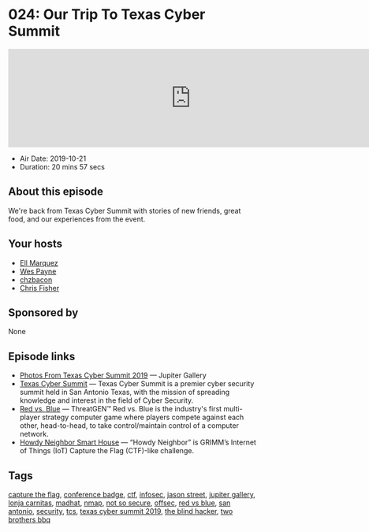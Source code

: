 # 024: Our Trip To Texas Cyber Summit

<iframe src="https://player.fireside.fm/v2/WTrMvATU+J5x3vVRG?theme=dark" width="740" height="200" frameborder="0" scrolling="no"></iframe>

* Air Date: 2019-10-21
* Duration: 20 mins 57 secs

## About this episode

We're back from Texas Cyber Summit with stories of new friends, great food, and our experiences from the event.

## Your hosts
* [Ell Marquez](https://extras.show//hosts/ell)
* [Wes Payne](https://extras.show//hosts/wes)
* [chzbacon](https://extras.show//hosts/chzbacon)
* [Chris Fisher](https://extras.show//hosts/chrislas)

## Sponsored by

None



## Episode links

  * [Photos From Texas Cyber Summit 2019](https://jupiter.gallery/#15710708287864 "Photos From Texas Cyber Summit 2019") — Jupiter Gallery
  * [Texas Cyber Summit](https://www.texascybersummit.org/ "Texas Cyber Summit") — Texas Cyber Summit is a premier cyber security summit held in San Antonio Texas, with the mission of spreading knowledge and interest in the field of Cyber Security.
  * [Red vs. Blue](https://threatgen.com/redblue/ "Red vs. Blue") — ThreatGEN™ Red vs. Blue is the industry's first multi-player strategy computer game where players compete against each other, head-to-head, to take control/maintain control of a computer network. 
  * [Howdy Neighbor Smart House](https://blog.grimm-co.com/post/howdy-neighbor-smart-house/ "Howdy Neighbor Smart House") — “Howdy Neighbor” is GRIMM’s Internet of Things (IoT) Capture the Flag (CTF)-like challenge. 



## Tags

[capture the flag](https://extras.show//tags/capture%20the%20flag), [conference badge](https://extras.show//tags/conference%20badge), [ctf](https://extras.show//tags/ctf), [infosec](https://extras.show//tags/infosec), [jason street](https://extras.show//tags/jason%20street), [jupiter gallery](https://extras.show//tags/jupiter%20gallery), [lonja carnitas](https://extras.show//tags/lonja%20carnitas), [madhat](https://extras.show//tags/madhat), [nmap](https://extras.show//tags/nmap), [not so secure](https://extras.show//tags/not%20so%20secure), [offsec](https://extras.show//tags/offsec), [red vs blue](https://extras.show//tags/red%20vs%20blue), [san antonio](https://extras.show//tags/san%20antonio), [security](https://extras.show//tags/security), [tcs](https://extras.show//tags/tcs), [texas cyber summit 2019](https://extras.show//tags/texas%20cyber%20summit%202019), [the blind hacker](https://extras.show//tags/the%20blind%20hacker), [two brothers bbq](https://extras.show//tags/two%20brothers%20bbq)